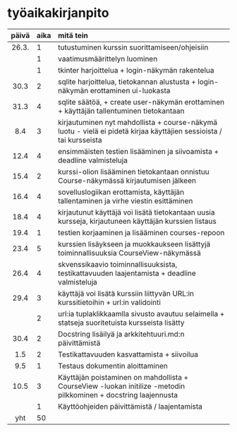 # työaikakirjanpito

| päivä | aika | mitä tein  |
| :----:|:-----| :-----|
| 26.3. | 1    | tutustuminen kurssin suorittamiseen/ohjeisiin |
|       | 1    | vaatimusmäärittelyn luominen |
|       | 1    | tkinter harjoittelua + login-näkymän rakentelua |
| 30.3  | 2    | sqlite harjoittelua, tietokannan alustusta + login-näkymän erottaminen ui-luokasta |
| 31.3  | 4    | sqlite säätöä, + create user-näkymän erottaminen + käyttäjän tallentuminen tietokantaan |
| 8.4   | 3    | kirjautuminen nyt mahdollista + course-näkymä luotu - vielä ei pidetä kirjaa käyttäjien sessioista / tai kursseista |
| 12.4  | 4    | ensimmäisten testien lisääminen ja siivoamista + deadline valmisteluja |
| 15.4  | 2    | kurssi-olion lisääminen tietokantaan onnistuu Course-näkymässä kirjautumisen jälkeen |
| 16.4  | 4    | sovelluslogiikan erottamista, käyttäjän tallentaminen ja virhe viestin esittäminen |
| 18.4  | 4    | kirjautunut käyttäjä voi lisätä tietokantaan uusia kursseja, kirjautuneen käyttäjän kurssien listaus |
| 19.4  | 1    | testien korjaaminen ja lisääminen courses-repoon |
| 23.4  | 5    | kurssien lisäykseen ja muokkaukseen lisättyjä toiminnallisuuksia CourseView-näkymässä |
| 26.4  | 4    | skvenssikaavio toiminnallisuuksista, testikattavuuden laajentamista + deadline valmisteluja |
| 29.4  | 3    | käyttäjä voi lisätä kurssiin liittyvän URL:in kurssitietoihin + url:in validointi |
|       | 2    | url:ia tuplaklikkaamlla sivusto avautuu selaimella + statseja suoritetuista kursseista lisätty |
| 30.4  | 2    | Docstring lisäilyä ja arkkitehtuuri.md:n päivittämistä |
| 1.5   | 2    | Testikattavuuden kasvattamista + siivoilua |
| 9.5   | 1    | Testaus dokumentin aloittaminen |
| 10.5  | 3    | Käyttäjän poistaminen on mahdollista + CourseView -luokan initilize -metodin pilkkominen + docstring laajennusta |
|       | 1    | Käyttöohjeiden päivittämistä / laajentamista |
| yht   | 50   | | 
